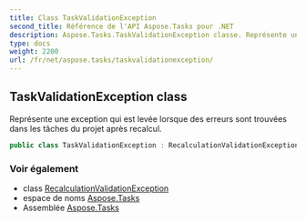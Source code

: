 ```yaml
---
title: Class TaskValidationException
second_title: Référence de l'API Aspose.Tasks pour .NET
description: Aspose.Tasks.TaskValidationException classe. Représente une exception qui est levée lorsque des erreurs sont trouvées dans les tâches du projet après recalcul.
type: docs
weight: 2200
url: /fr/net/aspose.tasks/taskvalidationexception/
---
```

## TaskValidationException class

Représente une exception qui est levée lorsque des erreurs sont trouvées dans les tâches du projet après recalcul.

```csharp
public class TaskValidationException : RecalculationValidationException
```

### Voir également

* class [RecalculationValidationException](../recalculationvalidationexception/)
* espace de noms [Aspose.Tasks](../../aspose.tasks/)
* Assemblée [Aspose.Tasks](../../)


